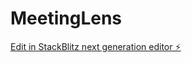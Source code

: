 # MeetingLens

[Edit in StackBlitz next generation editor ⚡️](https://stackblitz.com/~/github.com/Hamzamaliiik/MeetingLens)